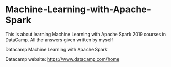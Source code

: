# Machine-Learning-with-Apache-Spark
This is about learning Machine Learning with Apache Spark 2019 courses in DataCamp. All the answers given written by myself

Datacamp Machine Learning with Apache Spark

Datacamp website: https://www.datacamp.com/home
